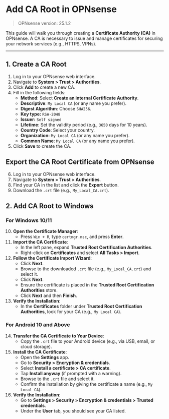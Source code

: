 # **Add CA Root in OPNsense**
> OPNsense version: 25.1.2

This guide will walk you through creating a **Certificate Authority (CA)** in OPNsense. A CA is necessary to issue and manage certificates for securing your network services (e.g., HTTPS, VPNs).

---
## **1. Create a CA Root**
1. Log in to your OPNsense web interface.
2. Navigate to **System > Trust > Authorities**.
3. Click **Add** to create a new CA.
4. Fill in the following fields:
    - **Method**: Select **Create an internal Certificate Authority**.
	- **Descriptive**: `My Local CA` (or any name you prefer).
    - **Digest Algorithm**: Choose `SHA256`.
	- **Key type:** `RSA-2048`
	- **Issuer:** `Self signed`
    - **Lifetime**: Set the validity period (e.g., `3650` days for 10 years).
	- **Country Code**: Select your country.
	- **Organization:** `My Local CA` (or any name you prefer).
    - **Common Name**: `My Local CA` (or any name you prefer).
5. Click **Save** to create the CA.

##  **Export the CA Root Certificate from OPNsense**
6. Log in to your OPNsense web interface.
7. Navigate to **System > Trust > Authorities**.
8. Find your CA in the list and click the **Export** button.
9. Download the `.crt` file (e.g., `My_Local_CA.crt`).

## **2. Add CA Root to Windows**

### **For Windows 10/11**

10. **Open the Certificate Manager**:
    - Press `Win + R`, type `certmgr.msc`, and press **Enter**.
11. **Import the CA Certificate**:
    - In the left pane, expand **Trusted Root Certification Authorities**.
    - Right-click on **Certificates** and select **All Tasks > Import**.
12. **Follow the Certificate Import Wizard**:
    - Click **Next**.
    - Browse to the downloaded `.crt` file (e.g., `My_Local_CA.crt`) and select it.
    - Click **Next**.
    - Ensure the certificate is placed in the **Trusted Root Certification Authorities** store.
    - Click **Next** and then **Finish**.
13. **Verify the Installation**:
    - In the **Certificates** folder under **Trusted Root Certification Authorities**, look for your CA (e.g., `My Local CA`).

### **For Android 10 and Above**

14. **Transfer the CA Certificate to Your Device**:
    - Copy the `.crt` file to your Android device (e.g., via USB, email, or cloud storage).
15. **Install the CA Certificate**:
    - Open the **Settings** app.
    - Go to **Security > Encryption & credentials**.
    - Select **Install a certificate > CA certificate**.
    - Tap **Install anyway** (if prompted with a warning).
    - Browse to the `.crt` file and select it.
    - Confirm the installation by giving the certificate a name (e.g., `My Local CA`).
16. **Verify the Installation**:
    - Go to **Settings > Security > Encryption & credentials > Trusted credentials**.
    - Under the **User** tab, you should see your CA listed.
